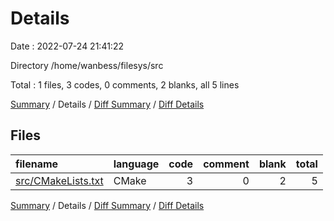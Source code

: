 # Details

Date : 2022-07-24 21:41:22

Directory /home/wanbess/filesys/src

Total : 1 files,  3 codes, 0 comments, 2 blanks, all 5 lines

[Summary](results.md) / Details / [Diff Summary](diff.md) / [Diff Details](diff-details.md)

## Files
| filename | language | code | comment | blank | total |
| :--- | :--- | ---: | ---: | ---: | ---: |
| [src/CMakeLists.txt](/src/CMakeLists.txt) | CMake | 3 | 0 | 2 | 5 |

[Summary](results.md) / Details / [Diff Summary](diff.md) / [Diff Details](diff-details.md)